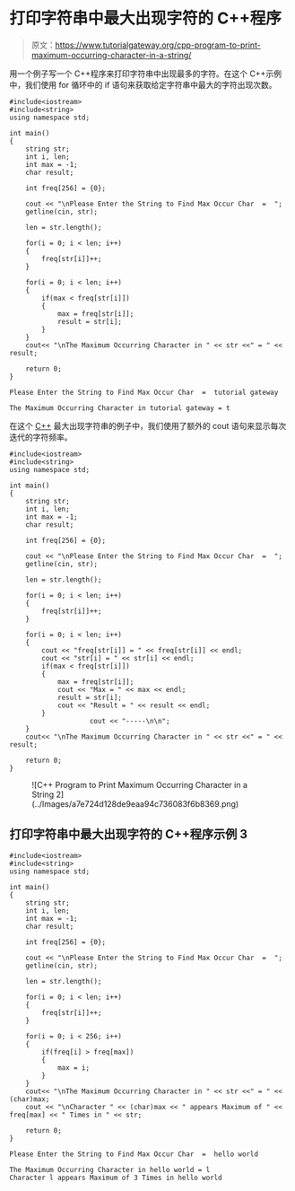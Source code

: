 # 打印字符串中最大出现字符的 C++程序

> 原文：<https://www.tutorialgateway.org/cpp-program-to-print-maximum-occurring-character-in-a-string/>

用一个例子写一个 C++程序来打印字符串中出现最多的字符。在这个 C++示例中，我们使用 for 循环中的 if 语句来获取给定字符串中最大的字符出现次数。

```
#include<iostream>
#include<string>
using namespace std;

int main()
{
	string str;
	int i, len;
  	int max = -1;
  	char result;

  	int freq[256] = {0}; 

	cout << "\nPlease Enter the String to Find Max Occur Char  =  ";
	getline(cin, str);

	len = str.length();

  	for(i = 0; i < len; i++)
  	{
  		freq[str[i]]++;
	}

  	for(i = 0; i < len; i++)
  	{
		if(max < freq[str[i]])
		{
			max = freq[str[i]];
			result = str[i];
		}
	}
	cout<< "\nThe Maximum Occurring Character in " << str <<" = " << result;

 	return 0;
}
```

```
Please Enter the String to Find Max Occur Char  =  tutorial gateway

The Maximum Occurring Character in tutorial gateway = t
```

在这个 [C++](https://www.tutorialgateway.org/cpp-programs/) 最大出现字符串的例子中，我们使用了额外的 cout 语句来显示每次迭代的字符频率。

```
#include<iostream>
#include<string>
using namespace std;

int main()
{
	string str;
	int i, len;
  	int max = -1;
  	char result;

  	int freq[256] = {0}; 

	cout << "\nPlease Enter the String to Find Max Occur Char  =  ";
	getline(cin, str);

	len = str.length();

  	for(i = 0; i < len; i++)
  	{
  		freq[str[i]]++;
	}

  	for(i = 0; i < len; i++)
  	{
  		cout << "freq[str[i]] = " << freq[str[i]] << endl;
  		cout << "str[i] = " << str[i] << endl;
		if(max < freq[str[i]])
		{
			max = freq[str[i]];
			cout << "Max = " << max << endl;
			result = str[i];
	  		cout << "Result = " << result << endl;
		}
					cout << "-----\n\n";
	}
	cout<< "\nThe Maximum Occurring Character in " << str <<" = " << result;

 	return 0;
}
```

<figure class="wp-block-image size-large">![C++ Program to Print Maximum Occurring Character in a String 2](../Images/a7e724d128de9eaa94c736083f6b8369.png)</figure>

## 打印字符串中最大出现字符的 C++程序示例 3

```
#include<iostream>
#include<string>
using namespace std;

int main()
{
	string str;
	int i, len;
  	int max = -1;
  	char result;

  	int freq[256] = {0}; 

	cout << "\nPlease Enter the String to Find Max Occur Char  =  ";
	getline(cin, str);

	len = str.length();

  	for(i = 0; i < len; i++)
  	{
  		freq[str[i]]++;
	}

  	for(i = 0; i < 256; i++)
  	{
		if(freq[i] > freq[max])
		{
			max = i;
		}
	}
	cout<< "\nThe Maximum Occurring Character in " << str <<" = " << (char)max;
	cout << "\nCharacter " << (char)max << " appears Maximum of " <<  freq[max] << " Times in " << str;

 	return 0;
}
```

```
Please Enter the String to Find Max Occur Char  =  hello world

The Maximum Occurring Character in hello world = l
Character l appears Maximum of 3 Times in hello world
```